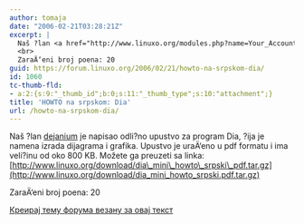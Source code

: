 ```yaml
---
author: tomaja
date: "2006-02-21T03:28:21Z"
excerpt: |
  Naš ?lan <a href="http://www.linuxo.org/modules.php?name=Your_Account&op=userinfo&username=dejanium">dejanium</a>  je napisao odli?no upustvo za program Dia, ?ija je namena izrada dijagrama i grafika. Upustvo je uraÄ‘eno u pdf formatu i ima veli?inu od oko 800 KB. Možete ga preuzeti sa linka: <a href="http://www.linuxo.org/download/dia_mini_howto_srpski.pdf.tar.gz">http://www.linuxo.org/download/dia_mini_howto_srpski_pdf.tar.gz</a>
  <br>
  ZaraÄ‘eni broj poena: 20
guid: https://forum.linuxo.org/2006/02/21/howto-na-srpskom-dia/
id: 1060
tc-thumb-fld:
- a:2:{s:9:"_thumb_id";b:0;s:11:"_thumb_type";s:10:"attachment";}
title: 'HOWTO na srpskom: Dia'
url: /howto-na-srpskom-dia/
---
```

Naš ?lan [dejanium](http://www.linuxo.org/modules.php?name=Your_Account&op=userinfo&username=dejanium) je napisao odli?no upustvo za program Dia, ?ija je namena izrada dijagrama i grafika. Upustvo je uraÄ‘eno u pdf formatu i ima veli?inu od oko 800 KB. Možete ga preuzeti sa linka: [http://www.linuxo.org/download/dia\_mini\_howto\_srpski\_pdf.tar.gz](http://www.linuxo.org/download/dia_mini_howto_srpski.pdf.tar.gz)  
  
ZaraÄ‘eni broj poena: 20  
<!--break-->

[Креирај тему форума везану за овај текст](https://linuxo.org/nova-tema-na-forumu/?se_pid=1060)